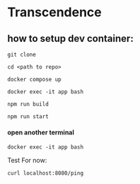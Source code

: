# Transcendence

## how to setup dev container:
```
git clone
```

```
cd <path to repo>
```

```
docker compose up
```
```
docker exec -it app bash
```
```
npm run build
```
```
npm run start
```
#### open another terminal
```
docker exec -it app bash
```
Test For now:
```
curl localhost:8080/ping
```

